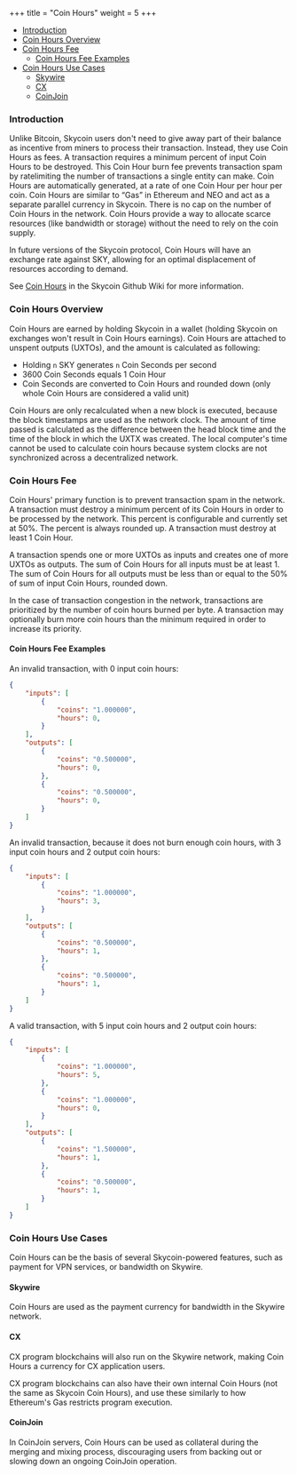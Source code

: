 +++
title = "Coin Hours"
weight = 5
+++

<!-- MarkdownTOC autolink="true" bracket="round" levels="1,2,3,4,5,6" -->

- [Introduction](#introduction)
- [Coin Hours Overview](#coin-hours-overview)
- [Coin Hours Fee](#coin-hours-fee)
	- [Coin Hours Fee Examples](#coin-hours-fee-examples)
- [Coin Hours Use Cases](#coin-hours-use-cases)
	- [Skywire](#skywire)
	- [CX](#cx)
	- [CoinJoin](#coinjoin)

<!-- /MarkdownTOC -->

### Introduction

Unlike Bitcoin, Skycoin users don't need to give away part of their balance as
incentive from miners to process their transaction.
Instead, they use Coin Hours as fees.
A transaction requires a minimum percent of input Coin Hours to be destroyed.
This Coin Hour burn fee prevents transaction spam by ratelimiting the number of
transactions a single entity can make. Coin Hours are automatically generated,
at a rate of one Coin Hour per hour per coin. Coin Hours are similar to “Gas”
in Ethereum and NEO and act as a separate parallel currency in Skycoin.
There is no cap on the number of Coin Hours in the network.
Coin Hours provide a way to allocate scarce resources (like bandwidth or storage)
without the need to rely on the coin supply.

In future versions of the Skycoin protocol,
Coin Hours will have an exchange rate against SKY,
allowing for an optimal displacement of resources according to demand.

See [Coin Hours](https://github.com/skycoin/skycoin/wiki/Coin-Hours) in the
Skycoin Github Wiki for more information.

### Coin Hours Overview

Coin Hours are earned by holding Skycoin in a wallet (holding Skycoin on
exchanges won't result in Coin Hours earnings).
Coin Hours are attached to unspent outputs (UXTOs),
and the amount is calculated as following:

- Holding `n` SKY generates `n` Coin Seconds per second
- 3600 Coin Seconds equals 1 Coin Hour
- Coin Seconds are converted to Coin Hours and rounded down (only whole Coin Hours are considered a valid unit)

Coin Hours are only recalculated when a new block is executed,
because the block timestamps are used as the network clock.
The amount of time passed is calculated as
the difference between the head block time and the time of the block in which the UXTX was created.
The local computer's time cannot be used to calculate coin hours because
system clocks are not synchronized across a decentralized network.

### Coin Hours Fee

Coin Hours' primary function is to prevent transaction spam in the network.
A transaction must destroy a minimum percent of its Coin Hours in order to
be processed by the network. This percent is configurable and currently set at 50%.
The percent is always rounded up.
A transaction must destroy at least 1 Coin Hour.

A transaction spends one or more UXTOs as inputs and creates one of more UXTOs as outputs.
The sum of Coin Hours for all inputs must be at least 1.
The sum of Coin Hours for all outputs must be less than or equal to the 50% of sum of input Coin Hours,
rounded down.

In the case of transaction congestion in the network,
transactions are prioritized by the number of coin hours burned per byte.
A transaction may optionally burn more coin hours than the minimum required
in order to increase its priority.

#### Coin Hours Fee Examples

An invalid transaction, with 0 input coin hours:

```json
{
    "inputs": [
        {
            "coins": "1.000000",
            "hours": 0,
        }
    ],
    "outputs": [
        {
            "coins": "0.500000",
            "hours": 0,
        },
        {
            "coins": "0.500000",
            "hours": 0,
        }
    ]
}
```

An invalid transaction, because it does not burn enough coin hours,
with 3 input coin hours and 2 output coin hours:

```json
{
    "inputs": [
        {
            "coins": "1.000000",
            "hours": 3,
        }
    ],
    "outputs": [
        {
            "coins": "0.500000",
            "hours": 1,
        },
        {
            "coins": "0.500000",
            "hours": 1,
        }
    ]
}
```

A valid transaction, with 5 input coin hours and 2 output coin hours:

```json
{
    "inputs": [
        {
            "coins": "1.000000",
            "hours": 5,
        },
        {
            "coins": "1.000000",
            "hours": 0,
        }
    ],
    "outputs": [
        {
            "coins": "1.500000",
            "hours": 1,
        },
        {
            "coins": "0.500000",
            "hours": 1,
        }
    ]
}
```

### Coin Hours Use Cases

Coin Hours can be the basis of several Skycoin-powered features,
such as payment for VPN services, or bandwidth on Skywire.

#### Skywire

Coin Hours are used as the payment currency for bandwidth in the Skywire network.

#### CX

CX program blockchains will also run on the Skywire network, making Coin Hours
a currency for CX application users.

CX program blockchains can also have their own internal Coin Hours (not the same as Skycoin Coin Hours),
and use these similarly to how Ethereum's Gas restricts program execution.

#### CoinJoin

In CoinJoin servers,
Coin Hours can be used as collateral during the merging and mixing process,
discouraging users from backing out or slowing down an ongoing CoinJoin operation.

